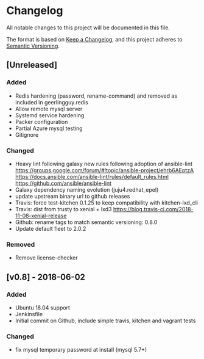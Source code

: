 # Changelog
All notable changes to this project will be documented in this file.

The format is based on [Keep a Changelog](https://keepachangelog.com/en/1.0.0/),
and this project adheres to [Semantic Versioning](https://semver.org/spec/v2.0.0.html).

## [Unreleased]

### Added
- Redis hardening (password, rename-command) and removed as included in geerlingguy.redis
- Allow remote mysql server
- Systemd service hardening
- Packer configuration
- Partial Azure mysql testing
- Gitignore

### Changed
- Heavy lint following galaxy new rules following adoption of ansible-lint
https://groups.google.com/forum/#!topic/ansible-project/ehrb6AEptzA
https://docs.ansible.com/ansible-lint/rules/default_rules.html
https://github.com/ansible/ansible-lint
- Galaxy dependency naming evolution (juju4.redhat_epel)
- update upstream binary url to github releases
- Travis: force test-kitchen 0.1.25 to keep compatibility with kitchen-lxd_cli
- Travis: dist from trusty to xenial + lxd3
https://blog.travis-ci.com/2018-11-08-xenial-release
- Github: rename tags to match semantic versioning: 0.8.0
- Update default fleet to 2.0.2

### Removed
- Remove license-checker

## [v0.8] - 2018-06-02

### Added
- Ubuntu 18.04 support
- Jenkinsfile
- Initial commit on Github, include simple travis, kitchen and vagrant tests

### Changed
- fix mysql temporary password at install (mysql 5.7+)
